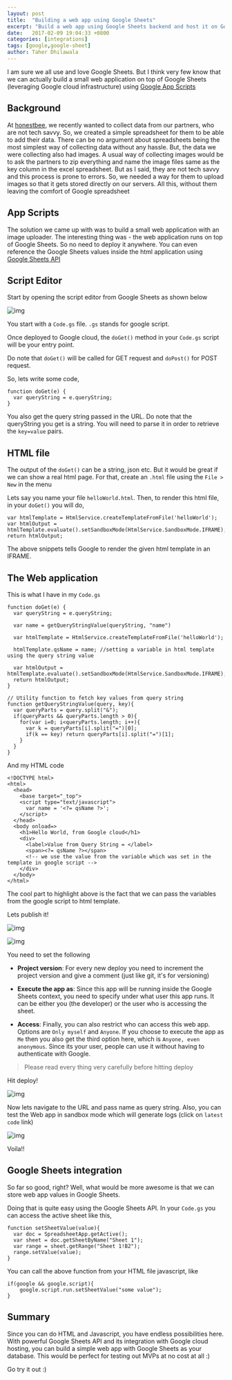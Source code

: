 ```yaml
---
layout: post
title:  "Building a web app using Google Sheets"
excerpt: "Build a web app using Google Sheets backend and host it on Google cloud infrastructure for free"
date:   2017-02-09 19:04:33 +0800
categories: [integrations]
tags: [google,google-sheet]
author: Taher Dhilawala
---
```


I am sure we all use and love Google Sheets. But I think very few know that we can actually build a small web application on top of Google Sheets (leveraging Google cloud infrastructure) using [Google App Scripts](https://developers.google.com/apps-script/)

## Background

At [honestbee](https://honestbee.sg), we recently wanted to collect data from our partners, who are not tech savvy. So, we created a simple spreadsheet for them to be able to add their data. There can be no argument about spreadsheets being the most simplest way of collecting data without any hassle. But, the data we were collecting also had images. A usual way of collecting images would be to ask the partners to zip everything and name the image files same as the key column in the excel spreadsheet. But as I said, they are not tech savvy and this process is prone to errors. So, we needed a way for them to upload images so that it gets stored directly on our servers. All this, without them leaving the comfort of Google spreadsheet

## App Scripts

The solution we came up with was to build a small web application with an image uploader. The interesting thing was - the web application runs on top of Google Sheets. So no need to deploy it anywhere. You can even reference the Google Sheets values inside the html application using [Google Sheets API](https://developers.google.com/sheets/)

## Script Editor

Start by opening the script editor from Google Sheets as shown below

![img](/img/posts/web_app_google_sheet/script_editor.png)

You start with a `Code.gs` file. `.gs` stands for google script.

Once deployed to Google cloud, the `doGet()` method in your `Code.gs` script will be your entry point.

Do note that `doGet()` will be called for GET request and `doPost()` for POST request.

So, lets write some code,

```
function doGet(e) {
  var queryString = e.queryString;
}
```
You also get the query string passed in the URL. Do note that the queryString you get is a string. You will need to parse it in order to retrieve the `key=value` pairs.

## HTML file

The output of the `doGet()` can be a string, json etc. But it would be great if we can show a real html page. For that, create an `.html` file using the `File > New` in the menu

Lets say you name your file `helloWorld.html`. Then, to render this html file, in your `doGet()` you will do,

```
var htmlTemplate = HtmlService.createTemplateFromFile('helloWorld');
var htmlOutput = htmlTemplate.evaluate().setSandboxMode(HtmlService.SandboxMode.IFRAME);
return htmlOutput;
```

The above snippets tells Google to render the given html template in an IFRAME.

## The Web application

This is what I have in my `Code.gs`

```
function doGet(e) {
  var queryString = e.queryString;

  var name = getQueryStringValue(queryString, "name")

  var htmlTemplate = HtmlService.createTemplateFromFile('helloWorld');

  htmlTemplate.qsName = name; //setting a variable in html template using the query string value

  var htmlOutput = htmlTemplate.evaluate().setSandboxMode(HtmlService.SandboxMode.IFRAME);
  return htmlOutput;
}

// Utility function to fetch key values from query string
function getQueryStringValue(query, key){
  var queryParts = query.split("&");
  if(queryParts && queryParts.length > 0){
    for(var i=0; i<queryParts.length; i++){
      var k = queryParts[i].split("=")[0];
      if(k == key) return queryParts[i].split("=")[1];
    }
  }
}
```

And my HTML code

```
<!DOCTYPE html>
<html>
  <head>
    <base target="_top">
    <script type="text/javascript">
      var name = '<?= qsName ?>';
    </script>
  </head>
  <body onload=>
    <h1>Hello World, from Google cloud</h1>
    <div>
      <label>Value from Query String = </label>
      <span><?= qsName ?></span>
      <!-- we use the value from the variable which was set in the template in google script -->
    </div>
  </body>
</html>
```

The cool part to highlight above is the fact that we can pass the variables from the google script to html template.

Lets publish it!

![img](/img/posts/web_app_google_sheet/publish.png)

![img](/img/posts/web_app_google_sheet/deploy_web.png)

You need to set the following

* **Project version**: For every new deploy you need to increment the project version and give a comment (just like git, it's for versioning)

* **Execute the app as**: Since this app will be running inside the Google Sheets context, you need to specify under what user this app runs. It can be either you (the developer) or the user who is accessing the sheet.

* **Access**: Finally, you can also restrict who can access this web app. Options are `Only myself` and `Anyone`. If you choose to execute the app as `Me` then you also get the third option here, which is `Anyone, even anonymous`. Since its your user, people can use it without having to authenticate with Google.

> Please read every thing very carefully before hitting deploy

Hit deploy!

![img](/img/posts/web_app_google_sheet/deployed.png)

Now lets navigate to the URL and pass name as query string. Also, you can test the Web app in sandbox mode which will generate logs (click on `latest code` link)

![img](/img/posts/web_app_google_sheet/web_app.png)

Voila!!

## Google Sheets integration

So far so good, right? Well, what would be more awesome is that we can store web app values in Google Sheets.

Doing that is quite easy using the Google Sheets API. In your `Code.gs` you can access the active sheet like this,

```
function setSheetValue(value){
  var doc = SpreadsheetApp.getActive();
  var sheet = doc.getSheetByName("Sheet 1");
  var range = sheet.getRange("Sheet 1!B2");
  range.setValue(value);
}
```

You can call the above function from your HTML file javascript, like

```
if(google && google.script){
    google.script.run.setSheetValue("some value");
}
```

## Summary

Since you can do HTML and Javascript, you have endless possibilities here. With powerful Google Sheets API and its integration with Google cloud hosting, you can build a simple web app with Google Sheets as your database. This would be perfect for testing out MVPs at no cost at all :)

Go try it out :)
